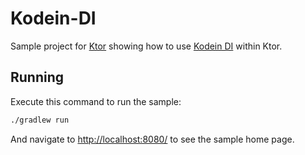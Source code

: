 # Kodein-DI

Sample project for [Ktor](https://ktor.io) showing how to use [Kodein DI](https://kodein.org/Kodein-DI/) within Ktor.

## Running

Execute this command to run the sample:

```bash
./gradlew run
```

And navigate to [http://localhost:8080/](http://localhost:8080/) to see the sample home page.
